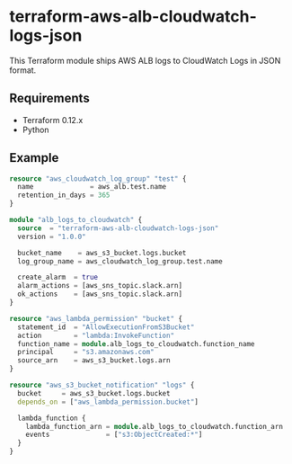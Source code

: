 # terraform-aws-alb-cloudwatch-logs-json

This Terraform module ships AWS ALB logs to CloudWatch Logs in JSON format.

## Requirements

* Terraform 0.12.x
* Python

## Example

```tf
resource "aws_cloudwatch_log_group" "test" {
  name              = aws_alb.test.name
  retention_in_days = 365
}

module "alb_logs_to_cloudwatch" {
  source  = "terraform-aws-alb-cloudwatch-logs-json"
  version = "1.0.0"

  bucket_name    = aws_s3_bucket.logs.bucket
  log_group_name = aws_cloudwatch_log_group.test.name

  create_alarm  = true
  alarm_actions = [aws_sns_topic.slack.arn]
  ok_actions    = [aws_sns_topic.slack.arn]
}

resource "aws_lambda_permission" "bucket" {
  statement_id  = "AllowExecutionFromS3Bucket"
  action        = "lambda:InvokeFunction"
  function_name = module.alb_logs_to_cloudwatch.function_name
  principal     = "s3.amazonaws.com"
  source_arn    = aws_s3_bucket.logs.arn
}

resource "aws_s3_bucket_notification" "logs" {
  bucket     = aws_s3_bucket.logs.bucket
  depends_on = ["aws_lambda_permission.bucket"]

  lambda_function {
    lambda_function_arn = module.alb_logs_to_cloudwatch.function_arn
    events              = ["s3:ObjectCreated:*"]
  }
}
```
